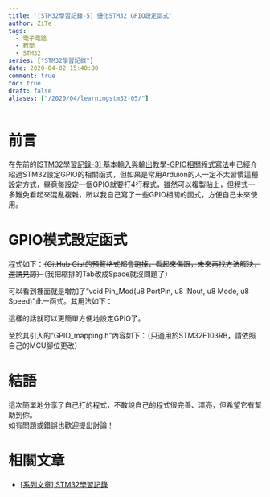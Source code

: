 ```yaml
---
title: '[STM32學習記錄-5] 優化STM32 GPIO設定函式'
author: ZiTe
tags:
  - 電子電路
  - 教學
  - STM32
series: ["STM32學習記錄"]
date: 2020-04-02 15:40:00
comment: true
toc: true
draft: false
aliases: ["/2020/04/learningstm32-05/"]
---
```

# 前言

在先前的[\[STM32學習記錄-3\] 基本輸入與輸出教學-GPIO相關程式寫法](/2018/09/learningstm32-03/)中已經介紹過STM32設定GPIO的相關函式，但如果是常用Arduion的人一定不太習慣這種設定方式，畢竟每設定一個GPIO就要打4行程式，雖然可以複製貼上，但程式一多難免看起來混亂複雜，所以我自己寫了一些GPIO相關的函式，方便自己未來使用。

<!--more-->

# GPIO模式設定函式

程式如下：~~（GitHub Gist的預覽格式都會跑掉，看起來傷眼，未來再找方法解決，還請見諒）~~（我把縮排的Tab改成Space就沒問題了）

<script src="https://gist.github.com/ziteh/b91e9f29c4af6d990b8c77b6fb39eba8.js?file=GPIO_Mode.c"></script>


可以看到裡面就是增加了“void Pin\_Mod(u8 PortPin, u8 INout, u8 Mode, u8 Speed)”此一函式。其用法如下：

<script src="https://gist.github.com/ziteh/b91e9f29c4af6d990b8c77b6fb39eba8.js?file=GPIO_Setup.c"></script>

這樣的話就可以更簡單方便地設定GPIO了。

至於其引入的“GPIO\_mapping.h”內容如下：（只適用於STM32F103RB，請依照自己的MCU腳位更改）  

<script src="https://gist.github.com/ziteh/b91e9f29c4af6d990b8c77b6fb39eba8.js?file=GPIO_mapping.h"></script>


# 結語

這次簡單地分享了自己打的程式，不敢說自己的程式很完善、漂亮，但希望它有幫助到你。  
如有問題或錯誤也歡迎提出討論！  

# 相關文章

* [\[系列文章\] STM32學習記錄](/pages/serial/s-learningstm32.html)
